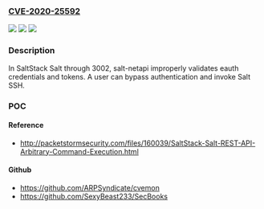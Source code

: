 ### [CVE-2020-25592](https://cve.mitre.org/cgi-bin/cvename.cgi?name=CVE-2020-25592)
![](https://img.shields.io/static/v1?label=Product&message=n%2Fa&color=blue)
![](https://img.shields.io/static/v1?label=Version&message=n%2Fa&color=blue)
![](https://img.shields.io/static/v1?label=Vulnerability&message=n%2Fa&color=brighgreen)

### Description

In SaltStack Salt through 3002, salt-netapi improperly validates eauth credentials and tokens. A user can bypass authentication and invoke Salt SSH.

### POC

#### Reference
- http://packetstormsecurity.com/files/160039/SaltStack-Salt-REST-API-Arbitrary-Command-Execution.html

#### Github
- https://github.com/ARPSyndicate/cvemon
- https://github.com/SexyBeast233/SecBooks

